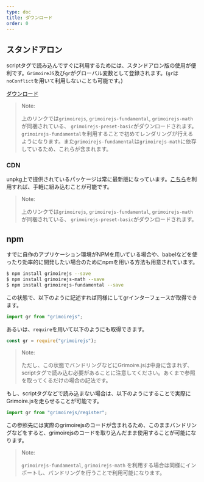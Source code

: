 ```yaml
---
type: doc
title: ダウンロード
order: 0
---
```


## スタンドアロン

scriptタグで読み込んですぐに利用するためには、スタンドアロン版の使用が便利です。`GrimoireJS`及び`gr`がグローバル変数として登録されます。(`gr`は`noConflict`を用いて利用しないことも可能です。)

<div class="primary-buttons"><a download href="https://github.com/GrimoireGL/grimoirejs-basic/blob/master/release/grimoirejs-preset-basic.zip">ダウンロード</a></div>

> Note:
>
> 上のリンクでは`grimoirejs`, `grimoirejs-fundamental`, `grimoirejs-math`が同梱されている、 `grimoirejs-preset-basic`がダウンロードされます。
> `grimoirejs-fundamental`を利用することで初めてレンダリングが行えるようになります。また`grimoirejs-fundamental`は`grimoirejs-math`に依存しているため、これらが含まれます。

### CDN

unpkg上で提供されているパッケージは常に最新版になっています。[こちら](https://github.com/GrimoireGL/grimoirejs-basic/blob/master/release/grimoirejs-preset-basic.zip)を利用すれば、手軽に組み込むことが可能です。

> Note:
>
> 上のリンクでは`grimoirejs`, `grimoirejs-fundamental`, `grimoirejs-math`が同梱されている、 `grimoirejs-preset-basic`がダウンロードされます。

## npm

すでに自作のアプリケーション環境がNPMを用いている場合や、babelなどを使ったり効率的に開発したい場合のためにnpmを用いる方法も用意されています。

```bash
$ npm install grimoirejs --save
$ npm install grimoirejs-math --save
$ npm install grimoirejs-fundamental --save
```

この状態で、以下のように記述すれば同様にしてgrインターフェースが取得できます。

```javascript
import gr from "grimoirejs";
```

あるいは、`require`を用いて以下のようにも取得できます。

```javascript
const gr = require("grimoirejs");
```

> Note:
>
> ただし、この状態でバンドリングなどにGrimoire.jsは中身に含まれず、scriptタグで読み込む必要があることに注意してください。あくまで参照を取ってくるだけの場合の記法です。

もし、scriptタグなどで読み込まない場合は、以下のようにすることで実際にGrimoire.jsを走らせることが可能です。

```javascript
import gr from "grimoirejs/register";
```

この参照先には実際のgrimoirejsのコードが含まれるため、このままバンドリングなどをすると、grimoirejsのコードを取り込んだまま使用することが可能になります。

> Note:
>
> `grimoirejs-fundamental`, `grimoirejs-math` を利用する場合は同様にインポートし、バンドリングを行うことで利用可能になります。
